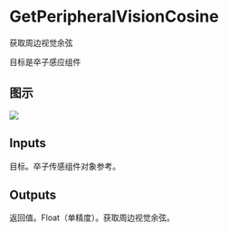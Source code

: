# GetPeripheralVisionCosine

获取周边视觉余弦

目标是卒子感应组件

## 图示

![]($-20221218-17462110.png)

## Inputs

目标。卒子传感组件对象参考。 

## Outputs

返回值。Float（单精度）。获取周边视觉余弦。
